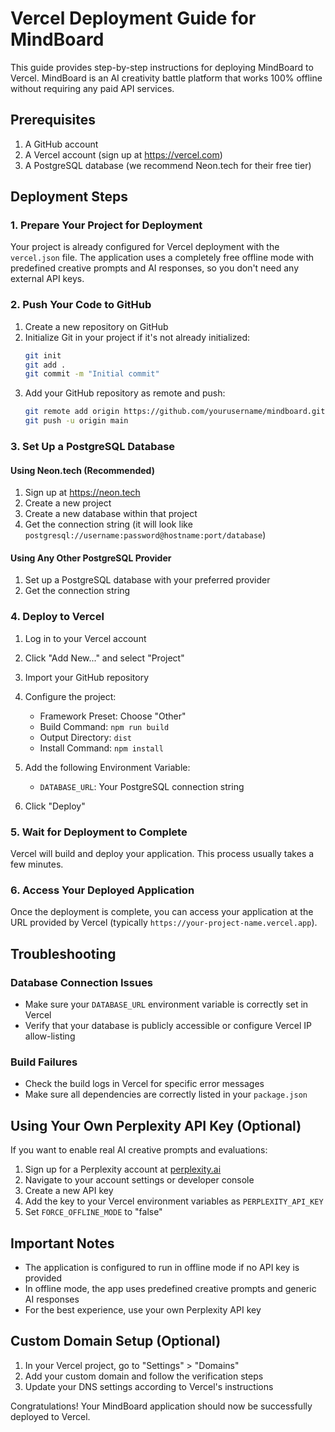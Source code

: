 # Vercel Deployment Guide for MindBoard

This guide provides step-by-step instructions for deploying MindBoard to Vercel. MindBoard is an AI creativity battle platform that works 100% offline without requiring any paid API services.

## Prerequisites

1. A GitHub account
2. A Vercel account (sign up at https://vercel.com)
3. A PostgreSQL database (we recommend Neon.tech for their free tier)

## Deployment Steps

### 1. Prepare Your Project for Deployment

Your project is already configured for Vercel deployment with the `vercel.json` file. The application uses a completely free offline mode with predefined creative prompts and AI responses, so you don't need any external API keys.

### 2. Push Your Code to GitHub

1. Create a new repository on GitHub
2. Initialize Git in your project if it's not already initialized:
   ```bash
   git init
   git add .
   git commit -m "Initial commit"
   ```
3. Add your GitHub repository as remote and push:
   ```bash
   git remote add origin https://github.com/yourusername/mindboard.git
   git push -u origin main
   ```

### 3. Set Up a PostgreSQL Database

#### Using Neon.tech (Recommended)

1. Sign up at https://neon.tech
2. Create a new project
3. Create a new database within that project
4. Get the connection string (it will look like `postgresql://username:password@hostname:port/database`)

#### Using Any Other PostgreSQL Provider

1. Set up a PostgreSQL database with your preferred provider
2. Get the connection string

### 4. Deploy to Vercel

1. Log in to your Vercel account
2. Click "Add New..." and select "Project"
3. Import your GitHub repository
4. Configure the project:
   - Framework Preset: Choose "Other"
   - Build Command: `npm run build`
   - Output Directory: `dist`
   - Install Command: `npm install`

5. Add the following Environment Variable:
   - `DATABASE_URL`: Your PostgreSQL connection string

6. Click "Deploy"

### 5. Wait for Deployment to Complete

Vercel will build and deploy your application. This process usually takes a few minutes.

### 6. Access Your Deployed Application

Once the deployment is complete, you can access your application at the URL provided by Vercel (typically `https://your-project-name.vercel.app`).

## Troubleshooting

### Database Connection Issues

- Make sure your `DATABASE_URL` environment variable is correctly set in Vercel
- Verify that your database is publicly accessible or configure Vercel IP allow-listing

### Build Failures

- Check the build logs in Vercel for specific error messages
- Make sure all dependencies are correctly listed in your `package.json`

## Using Your Own Perplexity API Key (Optional)

If you want to enable real AI creative prompts and evaluations:

1. Sign up for a Perplexity account at [perplexity.ai](https://www.perplexity.ai/)
2. Navigate to your account settings or developer console
3. Create a new API key
4. Add the key to your Vercel environment variables as `PERPLEXITY_API_KEY`
5. Set `FORCE_OFFLINE_MODE` to "false"

## Important Notes

- The application is configured to run in offline mode if no API key is provided
- In offline mode, the app uses predefined creative prompts and generic AI responses
- For the best experience, use your own Perplexity API key

## Custom Domain Setup (Optional)

1. In your Vercel project, go to "Settings" > "Domains"
2. Add your custom domain and follow the verification steps
3. Update your DNS settings according to Vercel's instructions

Congratulations! Your MindBoard application should now be successfully deployed to Vercel.